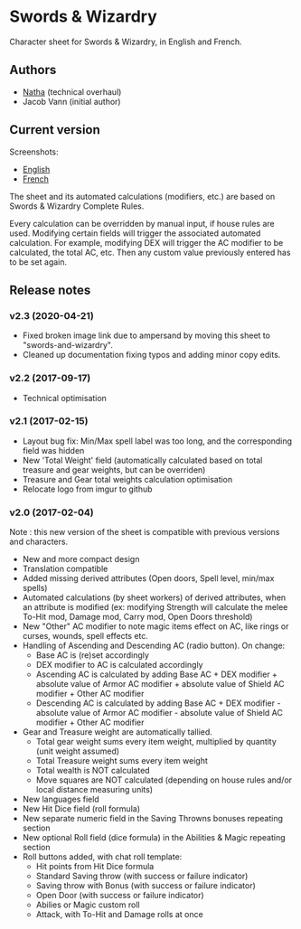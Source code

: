 # Swords & Wizardry

Character sheet for Swords & Wizardry, in English and French.

## Authors

* [Natha](https://github.com/NathaTerrien/roll20-wip/blob/master/README.md) (technical overhaul)
* Jacob Vann (initial author)

## Current version

Screenshots:

* [English](SWSheet.png)
* [French](SWSheet_fr.png)

The sheet and its automated calculations (modifiers, etc.) are based on Swords & Wizardry Complete Rules.

Every calculation can be overridden by manual input, if house rules are used. Modifying certain fields will trigger the associated automated calculation. For example, modifying DEX will trigger the AC modifier to be calculated, the total AC, etc. Then any custom value previously entered has to be set again.

## Release notes

### v2.3 (2020-04-21)

* Fixed broken image link due to ampersand by moving this sheet to "swords-and-wizardry".
* Cleaned up documentation fixing typos and adding minor copy edits.

### v2.2 (2017-09-17)

* Technical optimisation

### v2.1 (2017-02-15)

* Layout bug fix: Min/Max spell label was too long, and the corresponding field was hidden
* New 'Total Weight' field (automatically calculated based on total treasure and gear weights, but can be overriden)
* Treasure and Gear total weights calculation optimisation
* Relocate logo from imgur to github

### v2.0 (2017-02-04)

Note : this new version of the sheet is compatible with previous versions and characters.

* New and more compact design
* Translation compatible
* Added missing derived attributes (Open doors, Spell level, min/max spells)
* Automated calculations (by sheet workers) of derived attributes, when an attribute is modified (ex: modifying Strength will calculate the melee To-Hit mod, Damage mod, Carry mod, Open Doors threshold)
* New "Other" AC modifier to note magic items effect on AC, like rings or curses, wounds, spell effects etc.
* Handling of Ascending and Descending AC (radio button). On change: 
  * Base AC is (re)set accordingly
  * DEX modifier to AC is calculated accordingly
  * Ascending AC is calculated by adding Base AC + DEX modifier + absolute value of Armor AC modifier + absolute value of Shield AC modifier + Other AC modifier
  * Descending AC is calculated by adding Base AC + DEX modifier - absolute value of Armor AC modifier - absolute value of Shield AC modifier + Other AC modifier
* Gear and Treasure weight are automatically tallied. 
  * Total gear weight sums every item weight, multiplied by quantity (unit weight assumed)
  * Total Treasure weight sums every item weight
  * Total wealth is NOT calculated
  * Move squares are NOT calculated (depending on house rules and/or local distance measuring units)
* New languages field
* New Hit Dice field (roll formula)
* New separate numeric field in the Saving Throwns bonuses repeating section
* New optional Roll field (dice formula) in the Abilities & Magic repeating section
* Roll buttons added, with chat roll template:
  * Hit points from Hit Dice formula
  * Standard Saving throw (with success or failure indicator)
  * Saving throw with Bonus (with success or failure indicator)
  * Open Door (with success or failure indicator)
  * Abilies or Magic custom roll
  * Attack, with To-Hit and Damage rolls at once
